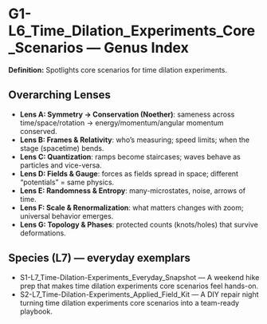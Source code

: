 # G1-L6_Time_Dilation_Experiments_Core_Scenarios — Genus Index
**Definition:** Spotlights core scenarios for time dilation experiments.

## Overarching Lenses

- **Lens A: Symmetry -> Conservation (Noether)**: sameness across time/space/rotation → energy/momentum/angular momentum conserved.
- **Lens B: Frames & Relativity**: who’s measuring; speed limits; when the stage (spacetime) bends.
- **Lens C: Quantization**: ramps become staircases; waves behave as particles and vice-versa.
- **Lens D: Fields & Gauge**: forces as fields spread in space; different “potentials” = same physics.
- **Lens E: Randomness & Entropy**: many-microstates, noise, arrows of time.
- **Lens F: Scale & Renormalization**: what matters changes with zoom; universal behavior emerges.
- **Lens G: Topology & Phases**: protected counts (knots/holes) that survive deformations.

## Species (L7) — everyday exemplars
- S1-L7_Time-Dilation-Experiments_Everyday_Snapshot — A weekend hike prep that makes time dilation experiments core scenarios feel hands-on.
- S2-L7_Time-Dilation-Experiments_Applied_Field_Kit — A DIY repair night turning time dilation experiments core scenarios into a team-ready playbook.
